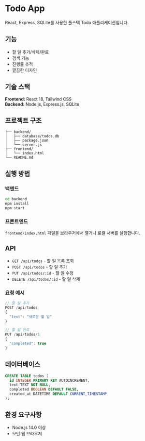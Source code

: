 # Todo App

React, Express, SQLite를 사용한 풀스택 Todo 애플리케이션입니다.

## 기능

- 할 일 추가/삭제/완료
- 검색 기능
- 진행률 추적
- 깔끔한 디자인

## 기술 스택

**Frontend:** React 18, Tailwind CSS  
**Backend:** Node.js, Express.js, SQLite

## 프로젝트 구조

```
├── backend/
│   ├── database/todos.db
│   ├── package.json
│   └── server.js
├── frontend/
│   └── index.html
└── README.md
```

## 실행 방법

### 백엔드
```bash
cd backend
npm install
npm start
```

### 프론트엔드
`frontend/index.html` 파일을 브라우저에서 열거나 로컬 서버를 실행합니다.

## API

- `GET /api/todos` - 할 일 목록 조회
- `POST /api/todos` - 할 일 추가
- `PUT /api/todos/:id` - 할 일 수정
- `DELETE /api/todos/:id` - 할 일 삭제

### 요청 예시
```javascript
// 할 일 추가
POST /api/todos
{
  "text": "새로운 할 일"
}

// 할 일 완료
PUT /api/todos/1
{
  "completed": true
}
```

## 데이터베이스

```sql
CREATE TABLE todos (
  id INTEGER PRIMARY KEY AUTOINCREMENT,
  text TEXT NOT NULL,
  completed BOOLEAN DEFAULT FALSE,
  created_at DATETIME DEFAULT CURRENT_TIMESTAMP
);
```

## 환경 요구사항

- Node.js 14.0 이상
- 모던 웹 브라우저
